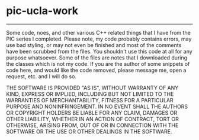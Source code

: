 # pic-ucla-work
----
Some code, noes, and other various C++ related things that I have from the PIC series I completed. Please note, my code probably contains errors, may use bad styling, or may not even be finished and most of the comments have been scrubbed from the files. You shouldn't use this code at all for any purpose whatsoever. Some of the files are notes that I downloaded during the classes which is not my code. If you are the author of some snippets of code here, and would like the code removed, please message me, open a request, etc. and I will do so. 
  
    
THE SOFTWARE IS PROVIDED "AS IS", WITHOUT WARRANTY OF ANY KIND, EXPRESS OR IMPLIED, INCLUDING BUT NOT LIMITED TO THE WARRANTIES OF MERCHANTABILITY, FITNESS FOR A PARTICULAR PURPOSE AND NONINFRINGEMENT. IN NO EVENT SHALL THE AUTHORS OR COPYRIGHT HOLDERS BE LIABLE FOR ANY CLAIM, DAMAGES OR OTHER LIABILITY, WHETHER IN AN ACTION OF CONTRACT, TORT OR OTHERWISE, ARISING FROM, OUT OF OR IN CONNECTION WITH THE SOFTWARE OR THE USE OR OTHER DEALINGS IN THE SOFTWARE.

